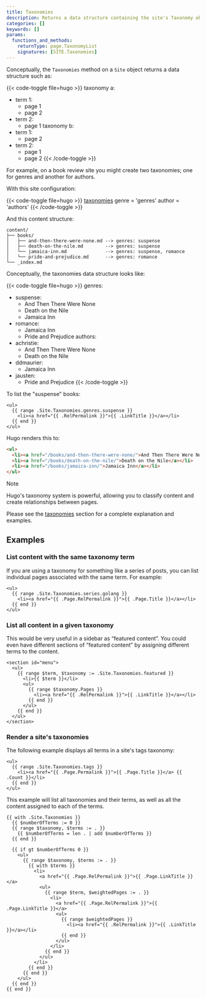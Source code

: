 ```yaml
---
title: Taxonomies
description: Returns a data structure containing the site's Taxonomy objects, the terms within each Taxonomy object, and the pages to which the terms are assigned.
categories: []
keywords: []
params:
  functions_and_methods:
    returnType: page.TaxonomyList
    signatures: [SITE.Taxonomies]
---
```


Conceptually, the `Taxonomies` method on a `Site` object returns a data structure such&nbsp;as:

<!-- markdownlint-disable MD007 MD032 -->
{{< code-toggle file=hugo >}}
taxonomy a:
  - term 1:
    - page 1
    - page 2
  - term 2:
    - page 1
taxonomy b:
  - term 1:
    - page 2
  - term 2:
    - page 1
    - page 2
{{< /code-toggle >}}
<!-- markdownlint-enable MD007 MD032 -->

For example, on a book review site you might create two taxonomies; one for genres and another for authors.

With this site configuration:

{{< code-toggle file=hugo >}}
[taxonomies]
genre = 'genres'
author = 'authors'
{{< /code-toggle >}}

And this content structure:

```text
content/
├── books/
│   ├── and-then-there-were-none.md --> genres: suspense
│   ├── death-on-the-nile.md        --> genres: suspense
│   └── jamaica-inn.md              --> genres: suspense, romance
│   └── pride-and-prejudice.md      --> genres: romance
└── _index.md
```

Conceptually, the taxonomies data structure looks like:

<!-- markdownlint-disable MD007 MD032 -->
{{< code-toggle file=hugo >}}
genres:
  - suspense:
    - And Then There Were None
    - Death on the Nile
    - Jamaica Inn
  - romance:
    - Jamaica Inn
    - Pride and Prejudice
authors:
  - achristie:
    - And Then There Were None
    - Death on the Nile
  - ddmaurier:
    - Jamaica Inn
  - jausten:
    - Pride and Prejudice
{{< /code-toggle >}}
<!-- markdownlint-enable MD007 MD032 -->

To list the "suspense" books:

```go-html-template
<ul>
  {{ range .Site.Taxonomies.genres.suspense }}
    <li><a href="{{ .RelPermalink }}">{{ .LinkTitle }}</a></li>
  {{ end }}
</ul>
```

Hugo renders this to:

```html
<ul>
  <li><a href="/books/and-then-there-were-none/">And Then There Were None</a></li>
  <li><a href="/books/death-on-the-nile/">Death on the Nile</a></li>
  <li><a href="/books/jamaica-inn/">Jamaica Inn</a></li>
</ul>
```

> [!note]
> Hugo's taxonomy system is powerful, allowing you to classify content and create relationships between pages.
>
> Please see the [taxonomies] section for a complete explanation and examples.

## Examples

### List content with the same taxonomy term

If you are using a taxonomy for something like a series of posts, you can list individual pages associated with the same term. For example:

```go-html-template
<ul>
  {{ range .Site.Taxonomies.series.golang }}
    <li><a href="{{ .Page.RelPermalink }}">{{ .Page.Title }}</a></li>
  {{ end }}
</ul>
```

### List all content in a given taxonomy

This would be very useful in a sidebar as “featured content”. You could even have different sections of “featured content” by assigning different terms to the content.

```go-html-template
<section id="menu">
  <ul>
    {{ range $term, $taxonomy := .Site.Taxonomies.featured }}
      <li>{{ $term }}</li>
      <ul>
        {{ range $taxonomy.Pages }}
          <li><a href="{{ .RelPermalink }}">{{ .LinkTitle }}</a></li>
        {{ end }}
      </ul>
    {{ end }}
  </ul>
</section>
```

### Render a site's taxonomies

The following example displays all terms in a site's tags taxonomy:

```go-html-template
<ul>
  {{ range .Site.Taxonomies.tags }}
    <li><a href="{{ .Page.Permalink }}">{{ .Page.Title }}</a> {{ .Count }}</li>
  {{ end }}
</ul>
```

This example will list all taxonomies and their terms, as well as all the content assigned to each of the terms.

```go-html-template {file="layouts/_partials/all-taxonomies.html"}
{{ with .Site.Taxonomies }}
  {{ $numberOfTerms := 0 }}
  {{ range $taxonomy, $terms := . }}
    {{ $numberOfTerms = len . | add $numberOfTerms }}
  {{ end }}

  {{ if gt $numberOfTerms 0 }}
    <ul>
      {{ range $taxonomy, $terms := . }}
        {{ with $terms }}
          <li>
            <a href="{{ .Page.RelPermalink }}">{{ .Page.LinkTitle }}</a>
            <ul>
              {{ range $term, $weightedPages := . }}
                <li>
                  <a href="{{ .Page.RelPermalink }}">{{ .Page.LinkTitle }}</a>
                  <ul>
                    {{ range $weightedPages }}
                      <li><a href="{{ .RelPermalink }}">{{ .LinkTitle }}</a></li>
                    {{ end }}
                  </ul>
                </li>
              {{ end }}
            </ul>
          </li>
        {{ end }}
      {{ end }}
    </ul>
  {{ end }}
{{ end }}
```

[taxonomies]: /content-management/taxonomies/
